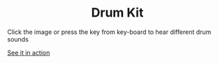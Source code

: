 <h1 align="center"> Drum Kit </h1>

Click the image or press the key from key-board to hear different drum sounds

<a href="https://chandrakant2000.github.io/Sorting-Visualizer"> See it in action </a> 
